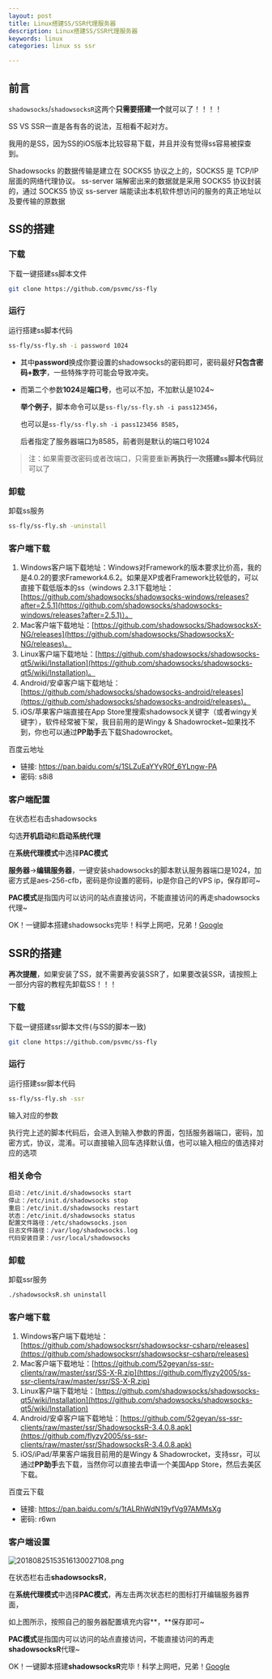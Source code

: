 ```yaml
---
layout: post
title: Linux搭建SS/SSR代理服务器
description: Linux搭建SS/SSR代理服务器
keywords: linux
categories: linux ss ssr

---
```




## 前言

`shadowsocks`/`shadowsocksR`这两个**只需要搭建一个**就可以了！！！！

SS VS SSR一直是各有各的说法，互相看不起对方。

我用的是SS，因为SS的iOS版本比较容易下载，并且并没有觉得ss容易被探查到。



Shadowsocks 的数据传输是建立在 SOCKS5 协议之上的，SOCKS5 是 TCP/IP 层面的网络代理协议。 ss-server 端解密出来的数据就是采用 SOCKS5 协议封装的，通过 SOCKS5 协议 ss-server 端能读出本机软件想访问的服务的真正地址以及要传输的原数据



## SS的搭建

### 下载

下载一键搭建ss脚本文件

```bash
git clone https://github.com/psvmc/ss-fly
```

### 运行

运行搭建ss脚本代码

```bash
ss-fly/ss-fly.sh -i password 1024
```

+ 其中**password**换成你要设置的shadowsocks的密码即可，密码最好**只包含密码+数字**，一些特殊字符可能会导致冲突。

+ 而第二个参数**1024**是**端口号**，也可以不加，不加默认是1024~

  **举个例子**，脚本命令可以是`ss-fly/ss-fly.sh -i pass123456`，

  也可以是`ss-fly/ss-fly.sh -i pass123456 8585`，

  后者指定了服务器端口为8585，前者则是默认的端口号1024

>  注：如果需要改密码或者改端口，只需要重新**再执行一次搭建ss脚本代码**就可以了

### 卸载

卸载ss服务

```bash
ss-fly/ss-fly.sh -uninstall
```

### 客户端下载

1. Windows客户端下载地址：Windows对Framework的版本要求比价高，我的是4.0.2的要求Framework4.6.2。如果是XP或者Framework比较低的，可以直接下载低版本的ss（windows 2.3.1下载地址：[https://github.com/shadowsocks/shadowsocks-windows/releases?after=2.5.1](https://github.com/shadowsocks/shadowsocks-windows/releases?after=2.5.1)）。  
2. Mac客户端下载地址：[https://github.com/shadowsocks/ShadowsocksX-NG/releases](https://github.com/shadowsocks/ShadowsocksX-NG/releases)。  
3. Linux客户端下载地址：[https://github.com/shadowsocks/shadowsocks-qt5/wiki/Installation](https://github.com/shadowsocks/shadowsocks-qt5/wiki/Installation)。  
4. Android/安卓客户端下载地址：[https://github.com/shadowsocks/shadowsocks-android/releases](https://github.com/shadowsocks/shadowsocks-android/releases)。  
5. iOS/苹果客户端直接在App Store里搜索shadowsock关键字（或者wingy关键字），软件经常被下架，我目前用的是Wingy & Shadowrocket~如果找不到，你也可以通过**PP助手**去下载Shadowrocket。

百度云地址 

+ 链接: https://pan.baidu.com/s/1SLZuEaYYyR0f_6YLngw-PA 
+ 密码: s8i8

### 客户端配置

在状态栏右击shadowsocks

勾选**开机启动**和**启动系统代理**

在**系统代理模式**中选择**PAC模式**

**服务器**->**编辑服务器**，一键安装shadowsocks的脚本默认服务器端口是1024，加密方式是aes-256-cfb，密码是你设置的密码，ip是你自己的VPS ip，保存即可~  

**PAC模式**是指国内可以访问的站点直接访问，不能直接访问的再走shadowsocks代理~  

OK！一键脚本搭建shadowsocks完毕！科学上网吧，兄弟！[Google](https://www.google.com/)

## SSR的搭建

**再次提醒**，如果安装了SS，就不需要再安装SSR了，如果要改装SSR，请按照上一部分内容的教程先卸载SS！！！

### 下载

下载一键搭建ssr脚本文件(与SS的脚本一致)

```bash
git clone https://github.com/psvmc/ss-fly
```

### 运行

运行搭建ssr脚本代码

```bash
ss-fly/ss-fly.sh -ssr
```

输入对应的参数

执行完上述的脚本代码后，会进入到输入参数的界面，包括服务器端口，密码，加密方式，协议，混淆。可以直接输入回车选择默认值，也可以输入相应的值选择对应的选项

### 相关命令

```bash
启动：/etc/init.d/shadowsocks start
停止：/etc/init.d/shadowsocks stop
重启：/etc/init.d/shadowsocks restart
状态：/etc/init.d/shadowsocks status
配置文件路径：/etc/shadowsocks.json
日志文件路径：/var/log/shadowsocks.log
代码安装目录：/usr/local/shadowsocks
```

### 卸载

卸载ssr服务

```bash
./shadowsocksR.sh uninstall
```

### 客户端下载

1. Windows客户端下载地址：[https://github.com/shadowsocksrr/shadowsocksr-csharp/releases](https://github.com/shadowsocksrr/shadowsocksr-csharp/releases)  
2. Mac客户端下载地址：[https://github.com/52geyan/ss-ssr-clients/raw/master/ssr/SS-X-R.zip](https://github.com/flyzy2005/ss-ssr-clients/raw/master/ssr/SS-X-R.zip)  
3. Linux客户端下载地址：[https://github.com/shadowsocks/shadowsocks-qt5/wiki/Installation](https://github.com/shadowsocks/shadowsocks-qt5/wiki/Installation)  
4. Android/安卓客户端下载地址：[https://github.com/52geyan/ss-ssr-clients/raw/master/ssr/ShadowsocksR-3.4.0.8.apk](https://github.com/flyzy2005/ss-ssr-clients/raw/master/ssr/ShadowsocksR-3.4.0.8.apk)  
5. iOS/iPad/苹果客户端我目前用的是Wingy & Shadowrocket，支持ssr，可以通过**PP助手**去下载，当然你可以直接去申请一个美国App Store，然后去美区下载。

百度云下载

+ 链接: https://pan.baidu.com/s/1tALRhWdN19yfVg97AMMsXg 
+ 密码: r6wn

### 客户端设置

![20180825153516130027108.png](http://image.psvmc.cn/20180825153516130027108.png)

在状态栏右击**shadowsocksR**，

在**系统代理模式**中选择**PAC模式**，再左击两次状态栏的图标打开编辑服务器界面，

如上图所示，按照自己的服务器配置填充内容**，**保存即可~  

**PAC模式**是指国内可以访问的站点直接访问，不能直接访问的再走**shadowsocksR**代理~  

OK！一键脚本搭建**shadowsocksR**完毕！科学上网吧，兄弟！[Google](https://www.google.com/)
